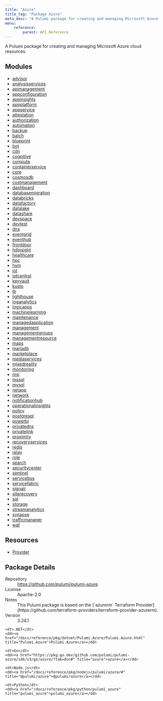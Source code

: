 ```yaml
---
title: "Azure"
title_tag: "Package Azure"
meta_desc: "A Pulumi package for creating and managing Microsoft Azure cloud resources."
menu:
    reference:
        parent: API Reference
---
```


<!-- WARNING: this file was generated by Pulumi Docs Generator. -->
<!-- Do not edit by hand unless you're certain you know what you are doing! -->

A Pulumi package for creating and managing Microsoft Azure cloud resources.

<h2 id="modules">Modules</h2>
<ul class="api">
    <li><a href="advisor/" title="advisor"><span class="symbol module"></span>advisor</a></li>
    <li><a href="analysisservices/" title="analysisservices"><span class="symbol module"></span>analysisservices</a></li>
    <li><a href="apimanagement/" title="apimanagement"><span class="symbol module"></span>apimanagement</a></li>
    <li><a href="appconfiguration/" title="appconfiguration"><span class="symbol module"></span>appconfiguration</a></li>
    <li><a href="appinsights/" title="appinsights"><span class="symbol module"></span>appinsights</a></li>
    <li><a href="appplatform/" title="appplatform"><span class="symbol module"></span>appplatform</a></li>
    <li><a href="appservice/" title="appservice"><span class="symbol module"></span>appservice</a></li>
    <li><a href="attestation/" title="attestation"><span class="symbol module"></span>attestation</a></li>
    <li><a href="authorization/" title="authorization"><span class="symbol module"></span>authorization</a></li>
    <li><a href="automation/" title="automation"><span class="symbol module"></span>automation</a></li>
    <li><a href="backup/" title="backup"><span class="symbol module"></span>backup</a></li>
    <li><a href="batch/" title="batch"><span class="symbol module"></span>batch</a></li>
    <li><a href="blueprint/" title="blueprint"><span class="symbol module"></span>blueprint</a></li>
    <li><a href="bot/" title="bot"><span class="symbol module"></span>bot</a></li>
    <li><a href="cdn/" title="cdn"><span class="symbol module"></span>cdn</a></li>
    <li><a href="cognitive/" title="cognitive"><span class="symbol module"></span>cognitive</a></li>
    <li><a href="compute/" title="compute"><span class="symbol module"></span>compute</a></li>
    <li><a href="containerservice/" title="containerservice"><span class="symbol module"></span>containerservice</a></li>
    <li><a href="core/" title="core"><span class="symbol module"></span>core</a></li>
    <li><a href="cosmosdb/" title="cosmosdb"><span class="symbol module"></span>cosmosdb</a></li>
    <li><a href="costmanagement/" title="costmanagement"><span class="symbol module"></span>costmanagement</a></li>
    <li><a href="dashboard/" title="dashboard"><span class="symbol module"></span>dashboard</a></li>
    <li><a href="databasemigration/" title="databasemigration"><span class="symbol module"></span>databasemigration</a></li>
    <li><a href="databricks/" title="databricks"><span class="symbol module"></span>databricks</a></li>
    <li><a href="datafactory/" title="datafactory"><span class="symbol module"></span>datafactory</a></li>
    <li><a href="datalake/" title="datalake"><span class="symbol module"></span>datalake</a></li>
    <li><a href="datashare/" title="datashare"><span class="symbol module"></span>datashare</a></li>
    <li><a href="devspace/" title="devspace"><span class="symbol module"></span>devspace</a></li>
    <li><a href="devtest/" title="devtest"><span class="symbol module"></span>devtest</a></li>
    <li><a href="dns/" title="dns"><span class="symbol module"></span>dns</a></li>
    <li><a href="eventgrid/" title="eventgrid"><span class="symbol module"></span>eventgrid</a></li>
    <li><a href="eventhub/" title="eventhub"><span class="symbol module"></span>eventhub</a></li>
    <li><a href="frontdoor/" title="frontdoor"><span class="symbol module"></span>frontdoor</a></li>
    <li><a href="hdinsight/" title="hdinsight"><span class="symbol module"></span>hdinsight</a></li>
    <li><a href="healthcare/" title="healthcare"><span class="symbol module"></span>healthcare</a></li>
    <li><a href="hpc/" title="hpc"><span class="symbol module"></span>hpc</a></li>
    <li><a href="hsm/" title="hsm"><span class="symbol module"></span>hsm</a></li>
    <li><a href="iot/" title="iot"><span class="symbol module"></span>iot</a></li>
    <li><a href="iotcentral/" title="iotcentral"><span class="symbol module"></span>iotcentral</a></li>
    <li><a href="keyvault/" title="keyvault"><span class="symbol module"></span>keyvault</a></li>
    <li><a href="kusto/" title="kusto"><span class="symbol module"></span>kusto</a></li>
    <li><a href="lb/" title="lb"><span class="symbol module"></span>lb</a></li>
    <li><a href="lighthouse/" title="lighthouse"><span class="symbol module"></span>lighthouse</a></li>
    <li><a href="loganalytics/" title="loganalytics"><span class="symbol module"></span>loganalytics</a></li>
    <li><a href="logicapps/" title="logicapps"><span class="symbol module"></span>logicapps</a></li>
    <li><a href="machinelearning/" title="machinelearning"><span class="symbol module"></span>machinelearning</a></li>
    <li><a href="maintenance/" title="maintenance"><span class="symbol module"></span>maintenance</a></li>
    <li><a href="managedapplication/" title="managedapplication"><span class="symbol module"></span>managedapplication</a></li>
    <li><a href="management/" title="management"><span class="symbol module"></span>management</a></li>
    <li><a href="managementgroups/" title="managementgroups"><span class="symbol module"></span>managementgroups</a></li>
    <li><a href="managementresource/" title="managementresource"><span class="symbol module"></span>managementresource</a></li>
    <li><a href="maps/" title="maps"><span class="symbol module"></span>maps</a></li>
    <li><a href="mariadb/" title="mariadb"><span class="symbol module"></span>mariadb</a></li>
    <li><a href="marketplace/" title="marketplace"><span class="symbol module"></span>marketplace</a></li>
    <li><a href="mediaservices/" title="mediaservices"><span class="symbol module"></span>mediaservices</a></li>
    <li><a href="mixedreality/" title="mixedreality"><span class="symbol module"></span>mixedreality</a></li>
    <li><a href="monitoring/" title="monitoring"><span class="symbol module"></span>monitoring</a></li>
    <li><a href="msi/" title="msi"><span class="symbol module"></span>msi</a></li>
    <li><a href="mssql/" title="mssql"><span class="symbol module"></span>mssql</a></li>
    <li><a href="mysql/" title="mysql"><span class="symbol module"></span>mysql</a></li>
    <li><a href="netapp/" title="netapp"><span class="symbol module"></span>netapp</a></li>
    <li><a href="network/" title="network"><span class="symbol module"></span>network</a></li>
    <li><a href="notificationhub/" title="notificationhub"><span class="symbol module"></span>notificationhub</a></li>
    <li><a href="operationalinsights/" title="operationalinsights"><span class="symbol module"></span>operationalinsights</a></li>
    <li><a href="policy/" title="policy"><span class="symbol module"></span>policy</a></li>
    <li><a href="postgresql/" title="postgresql"><span class="symbol module"></span>postgresql</a></li>
    <li><a href="powerbi/" title="powerbi"><span class="symbol module"></span>powerbi</a></li>
    <li><a href="privatedns/" title="privatedns"><span class="symbol module"></span>privatedns</a></li>
    <li><a href="privatelink/" title="privatelink"><span class="symbol module"></span>privatelink</a></li>
    <li><a href="proximity/" title="proximity"><span class="symbol module"></span>proximity</a></li>
    <li><a href="recoveryservices/" title="recoveryservices"><span class="symbol module"></span>recoveryservices</a></li>
    <li><a href="redis/" title="redis"><span class="symbol module"></span>redis</a></li>
    <li><a href="relay/" title="relay"><span class="symbol module"></span>relay</a></li>
    <li><a href="role/" title="role"><span class="symbol module"></span>role</a></li>
    <li><a href="search/" title="search"><span class="symbol module"></span>search</a></li>
    <li><a href="securitycenter/" title="securitycenter"><span class="symbol module"></span>securitycenter</a></li>
    <li><a href="sentinel/" title="sentinel"><span class="symbol module"></span>sentinel</a></li>
    <li><a href="servicebus/" title="servicebus"><span class="symbol module"></span>servicebus</a></li>
    <li><a href="servicefabric/" title="servicefabric"><span class="symbol module"></span>servicefabric</a></li>
    <li><a href="signalr/" title="signalr"><span class="symbol module"></span>signalr</a></li>
    <li><a href="siterecovery/" title="siterecovery"><span class="symbol module"></span>siterecovery</a></li>
    <li><a href="sql/" title="sql"><span class="symbol module"></span>sql</a></li>
    <li><a href="storage/" title="storage"><span class="symbol module"></span>storage</a></li>
    <li><a href="streamanalytics/" title="streamanalytics"><span class="symbol module"></span>streamanalytics</a></li>
    <li><a href="synapse/" title="synapse"><span class="symbol module"></span>synapse</a></li>
    <li><a href="trafficmanager/" title="trafficmanager"><span class="symbol module"></span>trafficmanager</a></li>
    <li><a href="waf/" title="waf"><span class="symbol module"></span>waf</a></li>
</ul>

<h2 id="resources">Resources</h2>
<ul class="api">
    <li><a href="provider" title="Provider"><span class="symbol resource"></span>Provider</a></li>
</ul>

<h2 id="package-details">Package Details</h2>
<dl class="package-details">
	<dt>Repository</dt>
	<dd><a href="https://github.com/pulumi/pulumi-azure">https://github.com/pulumi/pulumi-azure</a></dd>
	<dt>License</dt>
	<dd>Apache-2.0</dd>
	<dt>Notes</dt>
	<dd>This Pulumi package is based on the [`azurerm` Terraform Provider](https://github.com/terraform-providers/terraform-provider-azurerm).</dd>
	<dt>Version</dt>
	<dd>3.24.1</dd>
</dl>



<dl class="tabular">

    <dt>.NET</dt>
    <dd><a href="/docs/reference/pkg/dotnet/Pulumi.Azure/Pulumi.Azure.html" title="Pulumi.Azure">Pulumi.Azure</a></dd>

    <dt>Go</dt>
    <dd><a href="https://pkg.go.dev/github.com/pulumi/pulumi-azure/sdk/v3/go/azure/?tab=doc#" title="azure">azure</a></dd>

    <dt>Node.js</dt>
    <dd><a href="/docs/reference/pkg/nodejs/pulumi/azure/#" title="@pulumi/azure">@pulumi/azure</a></dd>

    <dt>Python</dt>
    <dd><a href="/docs/reference/pkg/python/pulumi_azure" title="pulumi_azure">pulumi_azure</a></dd>

</dl>


